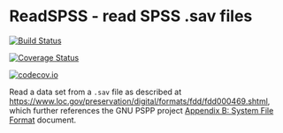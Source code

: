 # ReadSPSS - read SPSS .sav files

[![Build Status](https://travis-ci.org/dmbates/ReadSPSS.jl.svg?branch=master)](https://travis-ci.org/dmbates/ReadSPSS.jl)

[![Coverage Status](https://coveralls.io/repos/dmbates/ReadSPSS.jl/badge.svg?branch=master&service=github)](https://coveralls.io/github/dmbates/ReadSPSS.jl?branch=master)

[![codecov.io](http://codecov.io/github/dmbates/ReadSPSS.jl/coverage.svg?branch=master)](http://codecov.io/github/dmbates/ReadSPSS.jl?branch=master)

Read a data set from a `.sav` file as described at https://www.loc.gov/preservation/digital/formats/fdd/fdd000469.shtml, which further references the GNU PSPP project [Appendix B: System File Format](https://www.gnu.org/software/pspp/pspp-dev/html_node/System-File-Format.html) document.
